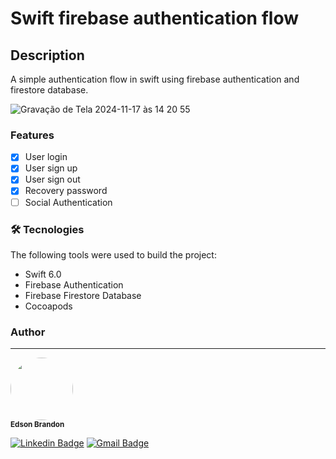 # Swift firebase authentication flow

## Description
A simple authentication flow in swift using firebase authentication and firestore database.


![Gravação de Tela 2024-11-17 às 14 20 55](https://github.com/user-attachments/assets/fbaafb46-4649-4b8e-8ccb-82680a911746)

### Features

- [x] User login
- [x] User sign up
- [x] User sign out
- [x] Recovery password
- [ ] Social Authentication

### 🛠 Tecnologies

The following tools were used to build the project:
- Swift 6.0
- Firebase Authentication
- Firebase Firestore Database
- Cocoapods

### Author
---
<img style="border-radius: 50%;" src="https://avatars.githubusercontent.com/u/49498964?v=4" width="100px;" alt=""/>
 <br />
 <sub><b>Edson Brandon</b></sub></a>

[![Linkedin Badge](https://img.shields.io/badge/-Edson-blue?style=flat-square&logo=Linkedin&logoColor=white&link=https://www.linkedin.com/in/edson-brandon/)](https://www.linkedin.com/in/edson-brandon/) 
[![Gmail Badge](https://img.shields.io/badge/-edsonbrandon@gmail.com-c14438?style=flat-square&logo=Gmail&logoColor=white&link=mailto:edsonbrandon@gmail.com)](mailto:edsonbrandon@gmail.com)
